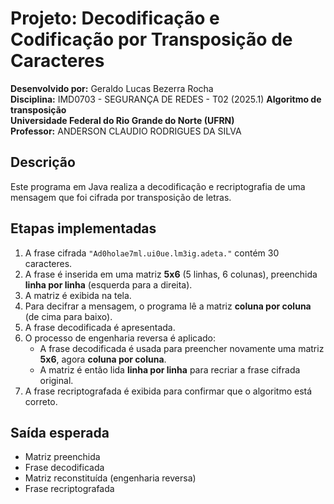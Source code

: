 # Projeto: Decodificação e Codificação por Transposição de Caracteres

**Desenvolvido por:** Geraldo Lucas Bezerra Rocha  
**Disciplina:** IMD0703 - SEGURANÇA DE REDES - T02 (2025.1) 
**Algoritmo de transposição**  
**Universidade Federal do Rio Grande do Norte (UFRN)**  
**Professor:** ANDERSON CLAUDIO RODRIGUES DA SILVA

## Descrição

Este programa em Java realiza a decodificação e recriptografia de uma mensagem que foi cifrada por transposição de letras.

## Etapas implementadas

1. A frase cifrada `"Ad0holae7ml.ui0ue.lm3ig.adeta."` contém 30 caracteres.  
2. A frase é inserida em uma matriz **5x6** (5 linhas, 6 colunas), preenchida **linha por linha** (esquerda para a direita).  
3. A matriz é exibida na tela.  
4. Para decifrar a mensagem, o programa lê a matriz **coluna por coluna** (de cima para baixo).  
5. A frase decodificada é apresentada.  
6. O processo de engenharia reversa é aplicado:
   - A frase decodificada é usada para preencher novamente uma matriz **5x6**, agora **coluna por coluna**.
   - A matriz é então lida **linha por linha** para recriar a frase cifrada original.  
7. A frase recriptografada é exibida para confirmar que o algoritmo está correto.

## Saída esperada

- Matriz preenchida  
- Frase decodificada  
- Matriz reconstituída (engenharia reversa)  
- Frase recriptografada  
